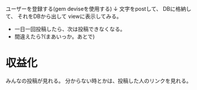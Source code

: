 ユーザーを登録する(gem deviseを使用する)
↓
文字をpostして、
DBに格納して、
それをDBから出して
viewに表示してみる。


- 一日一回投稿したら、次は投稿できなくなる。
- 間違えたら?(まあいっか。あとで)

# 収益化
みんなの投稿が見れる。
分からない時とかは、投稿した人のリンクを見れる。